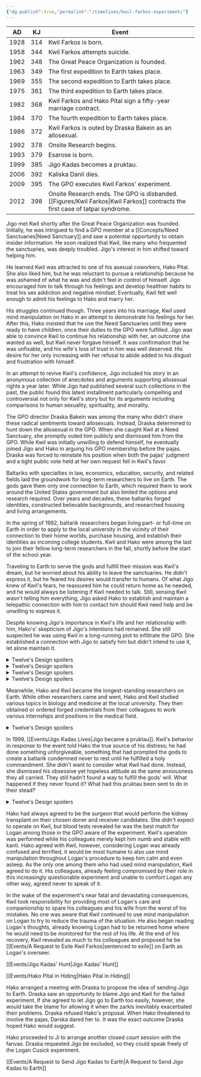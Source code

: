```yaml
---
{"dg-publish":true,"permalink":"/timelines/kwil-farkos-experiment/"}
---
```



| AD   | KJ  | Event                                                                                                    |
| ---- | --- | -------------------------------------------------------------------------------------------------------- |
| 1928 | 314 | Kwil Farkos is born.                                                                                     |
| 1958 | 344 | Kwil Farkos attempts suicide.                                                                            |
| 1962 | 348 | The Great Peace Organization is founded.                                                                 |
| 1963 | 349 | The first expedition to Earth takes place.                                                               |
| 1969 | 355 | The second expedition to Earth takes place.                                                              |
| 1975 | 361 | The third expedition to Earth takes place.                                                               |
| 1982 | 368 | Kwil Farkos and Hako Pital sign a fifty-year marriage contract.                                          |
| 1984 | 370 | The fourth expedition to Earth takes place.                                                              |
| 1986 | 372 | Kwil Farkos is outed by Draska Bakein as an allosexual.                                                  |
| 1992 | 378 | Onsite Research begins.                                                                                  |
| 1993 | 379 | Esarose is born.                                                                                         |
| 1999 | 385 | Jigo Kadas becomes a pruktau.                                                                            |
| 2006 | 392 | Kaliska Danil dies.                                                                                      |
| 2009 | 395 | The GPO executes Kwil Farkos' experiment.                                                                |
| 2012 | 398 | Onsite Research ends. The GPO is disbanded. [[Figures/Kwil Farkos\|Kwil Farkos]] contracts the first case of tatpai syndrome. |

Jigo met Kwil shortly after the Great Peace Organization was founded. Initially, he was intrigued to find a GPO member at a [[Concepts/Need Sanctuaries\|Need Sanctuary]] and saw a potential opportunity to obtain insider information. He soon realized that Kwil, like many who frequented the sanctuaries, was deeply troubled. Jigo's interest in him shifted toward helping him.

He learned Kwil was attracted to one of his asexual coworkers, Hako Pital. She also liked him, but he was reluctant to pursue a relationship because he was ashamed of what he was and didn't feel in control of himself. Jigo encouraged him to talk through his feelings and develop healthier habits to treat his sex addiction and negative mindset. Eventually, Kwil felt well enough to admit his feelings to Hako and marry her.

His struggles continued though. Three years into his marriage, Kwil used mind manipulation on Hako in an attempt to demonstrate his feelings for her. After this, Hako insisted that he use the Need Sanctuaries until they were ready to have children, once their duties to the GPO were fulfilled. Jigo was able to convince Kwil to continue his relationship with her, an outcome she wanted as well, but Kwil never forgave himself. It was confirmation that he was unfixable, and his wife's loss of trust in him was well deserved. His desire for her only increasing with her refusal to abide added to his disgust and frustration with himself.

In an attempt to revive Kwil's confidence, Jigo included his story in an anonymous collection of anecdotes and arguments supporting allosexual rights a year later. While Jigo had published several such collections in the past, the public found this latest installment particularly compelling and controversial not only for Kwil's story but for its arguments including comparisons to human sexuality, spirituality, and morality.

The GPO director Draska Bakein was among the many who didn't share these radical sentiments toward allosexuals. Instead, Draska determined to hunt down the allosexual in the GPO. When she caught Kwil at a Need Sanctuary, she promptly outed him publicly and dismissed him from the GPO. While Kwil was initially unwilling to defend himself, he eventually joined Jigo and Hako in arguing his GPO membership before the pajas. Draska was forced to reinstate his position when both the pajas' judgment and a tight public vote held at her own request fell in Kwil's favor.

Baltariks with specialties in law, economics, education, security, and related fields laid the groundwork for long-term researchers to live on Earth. The gods gave them only one connection to Earth, which required them to work around the United States government but also limited the options and research required. Over years and decades, these baltariks forged identities, constructed believable backgrounds, and researched housing and living arrangements.

In the spring of 1992, baltarik researchers began living part- or full-time on Earth in order to apply to the local university in the vicinity of their connection to their home worlds, purchase housing, and establish their identities as incoming college students. Kwil and Hako were among the last to join their fellow long-term researchers in the fall, shortly before the start of the school year.

Traveling to Earth to serve the gods and fulfill their mission was Kwil's dream, but he worried about his ability to leave the sanctuaries. He didn't express it, but he feared his desires would transfer to humans. Of what Jigo knew of Kwil's fears, he reassured him he could return home as he needed, and he would always be listening if Kwil needed to talk. Still, sensing Kwil wasn't telling him everything, Jigo asked Hako to establish and maintain a telepathic connection with him to contact him should Kwil need help and be unwilling to express it.

Despite knowing Jigo's importance in Kwil's life and her relationship with him, Hako's' skepticism of Jigo's intentions had remained. She still suspected he was using Kwil in a long-running plot to infiltrate the GPO. She established a connection with Jigo to satisfy him but didn't intend to use it, let alone maintain it.

<details><summary>Twelve's Design spoilers</summary>
The day Kwil and Hako left for Earth, Kwil met his human landlady, Kaliska Danil. In appearance, she had many similarities to Hako, he noticed. Too many. If the opportunity ever arose, he knew he couldn't and wouldn't resist the temptation to feed his urges with her. Terrifyingly and excitingly, she showed interest in him, too.
</details>

<details><summary>Twelve's Design spoilers</summary>
Jigo contacted him that night and frequently thereafter to ask how he was. Ashamed and unreceptive to his help, Kwil didn't answer him. Once his affair with Kaliska began, he determined never to speak to Jigo again if he could help it. He was broken, and he didn't want to perpetuate the false impression that Jigo could do anything to fix that.
</details>

<details><summary>Twelve's Design spoilers</summary>
Kwil's affair with Kaliska continued despite his increasing anger and disgust with himself. He found Kaliska's allure it too great to overcome. In her presence, he felt normal and acceptable for the first time, even after he inevitably had to reveal his true identity. He even felt happy and content, but by how terrible he felt outside of their encounters, he knew it was an illusion. He was further from his dream of serving the gods and more sinful than he'd ever been. He attempted to convince Kaliska to end their affair, but she didn't believe he really wanted that. He didn't either.
</details>

<details><summary>Twelve's Design spoilers</summary>
Their encounters continued even after Kaliska discovered she was pregnant in December 1992. Both she and Kwil dismissed it as a few nights she'd shared with her husband, Brand. When an ultrasound in March 1993 revealed a problem with the baby's ears and skull, however, Kwil knew he was the father. Kwil refused Kaliska's attempts to convince him to run away with her. He attempted to convince Kaliska to give Esarose to him, but he didn't resist when Kaliska gave her up for adoption instead. He felt cursed, tainted, and unworthy of caring for her. Kaliska continued attempting to convince him to renew their relationship and save her from her deteriorating personal life until she was killed in a car accident in 2006. Kwil blamed himself for everything, for thinking his sins wouldn't have an effect beyond destroying himself.
</details>

Meanwhile, Hako and Kwil became the longest-standing researchers on Earth. While other researchers came and went, Hako and Kwil studied various topics in biology and medicine at the local university. They then obtained or ordered forged credentials from their colleagues to work various internships and positions in the medical field.

<details><summary>Twelve's Design spoilers</summary>
Hako was unaware of Kwil's affair with Kaliska. Kwil and Kaliska always had their dates during the day, at times when neither Brand nor Hako would think much of their absences. Hako noticed Kwil's increasing unhappiness over the course of their first year on Earth and his perpetual depression and suppressed terror thereafter though. At first she suspected his urges were the cause. He refused to go home and take a break with the excuse that he didn't want to allow them interfere with his work though. His real reason was that he didn't want to risk encountering Jigo. By the time, Kwil's behavior had disturbed Hako enough to resort to it, her connection to Jigo had faded beyond use.
</details>

In 1999, [[Events/Jigo Kadas Lives\|Jigo became a pruktau]]. Kwil's behavior in response to the event told Hako the true source of his distress; he had done something unforgiveable, something that had prompted the gods to create a baltarik condemned never to rest until he fulfilled a holy commandment. She didn't want to consider what Kwil had done. Instead, she dismissed his obsessive yet hopeless attitude as the same anxiousness they all carried. They still hadn't found a way to fulfill the gods' will. What happened if they never found it? What had this pruktau been sent to do in their stead?

<details><summary>Twelve's Design spoilers</summary>
Nothing came of Kwil's research until 2009. Amid increased pressure from the public for progress, Kwil proposed a daring experiment. All his research supported the viability of the human body accepting baltarik donated tissues, but he needed a test to prove it. He proposed a relatively common and low risk kidney transplant. His team proposed abducting and operating on a transient, someone no one would miss or believe. Kwil proposed the opposite, someone young and resilient, someone with a supportive family, and someone who visited the forest often for ease of abduction. No one suspected he had ulterior motives in choosing Eugene Cusick, his daughter Esarose's closest friend. The unexpected accident that lead to his ultimate choice of Logan Cusick also didn't raise suspicions.
</details>

Hako had always agreed to be the surgeon that would perform the kidney transplant on their chosen doner and receiver candidates. She didn't expect to operate on Kwil, but blood tests revealed he was the best match for Logan among those in the GPO aware of the experiment. Kwil's operation was performed while his colleagues merely kept him numb and stable with kanti. Hako agreed with Kwil, however, considering Logan was already confused and terrified, it would be most humane to also use mind manipulation throughout Logan's procedure to keep him calm and even asleep. As the only one among them who had used mind manipulation, Kwil agreed to do it. His colleagues, already feeling compromised by their role in this increasingly questionable experiment and unable to comfort Logan any other way, agreed never to speak of it.

In the wake of the experiment's near fatal and devastating consequences, Kwil took responsibility for providing most of Logan's care and companionship to spare his colleagues and his wife from the worst of his mistakes. No one was aware that Kwil continued to use mind manipulation on Logan to try to reduce the trauma of the situation. He also began reading Logan's thoughts, already knowing Logan had to be returned home where he would need to be monitored for the rest of his life. At the end of his recovery, Kwil revealed as much to his colleagues and proposed he be [[Events/A Request to Exile Kwil Farkos\|sentenced to exile]] on Earth as Logan's overseer.

[[Events/Jigo Kadas' Hunt\|Jigo Kadas' Hunt]]

[[Events/Hako Pital in Hiding\|Hako Pital in Hiding]]

Hako arranged a meeting with Draska to propose the idea of sending Jigo to Earth. Draska saw an opportunity to blame Jigo and Kwil for the failed experiment. If she agreed to let Jigo go to Earth too easily, however, she would take the blame for allowing it when the zarkis inevitably exacerbated their problems. Draska refused Hako's proposal. When Hako threatened to involve the pajas, Darska dared her to. It was the exact outcome Draska hoped Hako would suggest.

Hako proceeded to Ji to arrange another closed court session with the fanvas. Draska requested  Jigo be excluded, so they could speak freely of the Logan Cusick experiment.

[[Events/A Request to Send Jigo Kadas to Earth\|A Request to Send Jigo Kadas to Earth]]